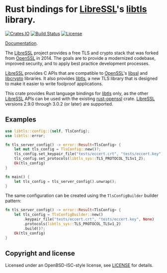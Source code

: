 # Rust bindings for [LibreSSL]'s [libtls] library.

[![Crates.IO](https://img.shields.io/crates/v/libtls.svg)](https://crates.io/crates/libtls)
[![Build Status](https://travis-ci.org/reyk/rust-libtls.svg?branch=master)](https://travis-ci.org/reyk/rust-libtls)
[![License](https://img.shields.io/badge/license-ISC-blue.svg)](https://raw.githubusercontent.com/reyk/rust-libtls/master/LICENSE)

[Documentation](https://reyk.github.io/rust-libtls/libtls/).

The [LibreSSL] project provides a free TLS and crypto stack that was forked
from [OpenSSL] in 2014.  The goals are to provide a modernized codebase,
improved security, and to apply best practice development processes.

[LibreSSL] provides C APIs that are compatible to [OpenSSL]'s [libssl] and
[libcrypto] libraries.  It also provides [libtls], a new TLS library that
is designed to make it easier to write foolproof applications.

This crate provides Rust language bindings for [libtls] only, as the other
[LibreSSL] APIs can be used with the existing [rust-openssl] crate.
[LibreSSL] versions 2.9.0 through 3.0.2 (or later) are supported.

## Examples

```rust
use libtls::config::{self, TlsConfig};
use libtls::error;

fn tls_server_config() -> error::Result<TlsConfig> {
    let mut tls_config = TlsConfig::new()?;
    tls_config.set_keypair_file("tests/eccert.crt", "tests/eccert.key")?;
    tls_config.set_protocols(libtls_sys::TLS_PROTOCOL_TLSv1_2);
    Ok(tls_config)
}

fn main() {
    let tls_config = tls_server_config().unwrap();
}
```

The same configuration can be created using the `TlsConfigBuilder`
builder pattern:

```rust
fn tls_server_config() -> error::Result<TlsConfig> {
    let tls_config = TlsConfigBuilder::new()
        .keypair_file("tests/eccert.crt", "tests/eccert.key", None)
        .protocols(libtls_sys::TLS_PROTOCOL_TLSv1_2)
        .build()?;
    Ok(tls_config)
}
```

## Copyright and license

Licensed under an OpenBSD-ISC-style license, see [LICENSE] for details.

[LibreSSL]: https://www.libressl.org
[LICENSE]: LICENSE
[OpenSSL]: https://wiki.openssl.org/index.php/Code_Quality
[libcrypto]: https://man.openbsd.org/crypto.3
[libssl]: https://man.openbsd.org/ssl.3
[libtls]: https://man.openbsd.org/tls_init.3
[rust-openssl]: https://docs.rs/openssl/
